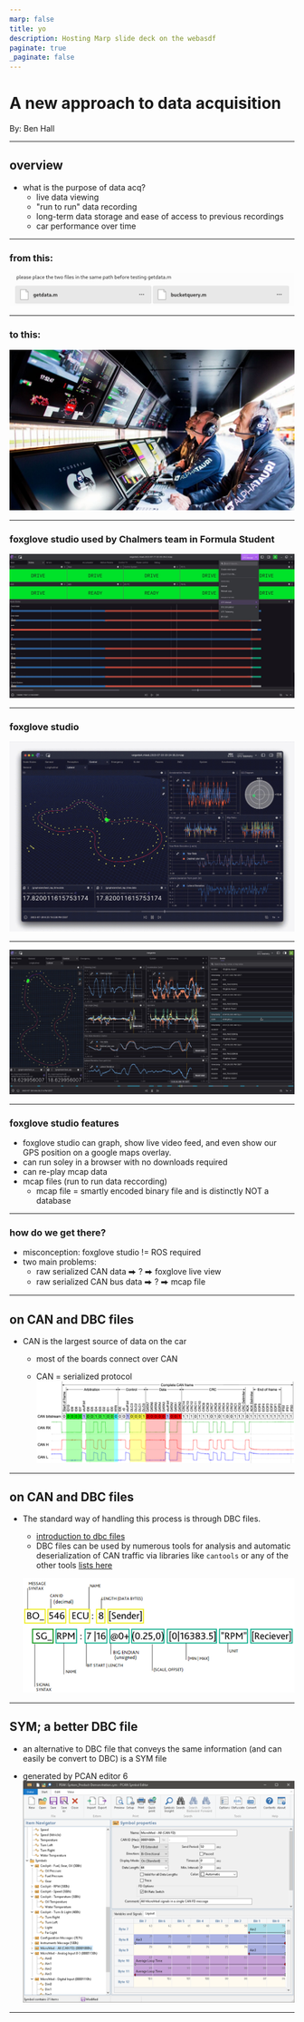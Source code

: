 ```yaml
---
marp: false
title: yo
description: Hosting Marp slide deck on the webasdf
paginate: true
_paginate: false
---
```


# <!--fit--> A new approach to data acquisition

By: Ben Hall

---
## overview
- what is the purpose of data acq?
    - live data viewing
    - "run to run" data recording
    - long-term data storage and ease of access to previous recordings
    - car performance over time

---
### from this:
![Alt text](image-4.png)

---
### to this:
![Alt text](image-5.png)

---
### foxglove studio used by Chalmers team in Formula Student
![Alt text](image-6.png)

---
### foxglove studio

![gif](extension.gif)

---
![Alt text](image-7.png)

---
### foxglove studio features
- foxglove studio can graph, show live video feed, and even show our GPS position on a google maps overlay.
- can run soley in a browser with no downloads required
- can re-play mcap data
- mcap files (run to run data reccording)
    - mcap file = smartly encoded binary file and is distinctly NOT a database

---
### how do we get there?
- misconception: foxglove studio != ROS required
- two main problems:
    - raw serialized CAN data ⮕ ? ⮕ foxglove live view 
    - raw serialized CAN bus data ⮕ ? ⮕ mcap file 
---
## on CAN and DBC files
- CAN is the largest source of data on the car
    - most of the boards connect over CAN
    
    - CAN = serialized protocol
    ![CAN data](image.png)

---
## on CAN and DBC files
- The standard way of handling this process is through DBC files.
    - [introduction to dbc files](https://www.csselectronics.com/pages/can-dbc-file-database-intro)
    - DBC files can be used by numerous tools for analysis and automatic deserialization of CAN traffic via libraries like `cantools` or any of the other tools [lists here](https://github.com/iDoka/awesome-canbus?tab=readme-ov-file#converters-and-parsers)

    ![bg right 90%](image-2.png)
---

## SYM; a better DBC file
- an alternative to DBC file that conveys the same information (and can easily be convert to DBC) is a SYM file
    
- generated by PCAN editor 6
![bg right 95%](image-3.png)

---
